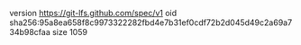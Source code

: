 version https://git-lfs.github.com/spec/v1
oid sha256:95a8ea658f8c9973322282fbd4e7b31ef0cdf72b2d045d49c2a69a734b98cfaa
size 1059
